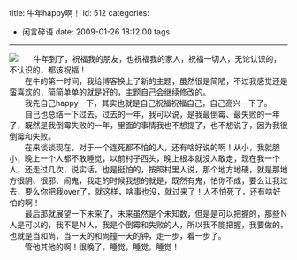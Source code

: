 title: 牛年happy啊！
id: 512
categories:
  - 闲言碎语
date: 2009-01-26 18:12:00
tags:
---

![](http://m3.img.libdd.com/farm5/2012/0822/14/CEAA8076B0E4D159B4FAE376DC430FD3DB39C5189977_500_386.jpg)</img>　　牛年到了，祝福我的朋友，也祝福我的家人，祝福一切人，无论认识的，不认识的，都该祝福！
</br>　　在牛的第一时间，我给博客换上了新的主题，虽然很是简陋，不过我感觉还是蛮喜欢的，简简单单的就是好的，主题自己会继续修改的。
</br>　　我先自己happy一下，其实也就是自己祝福祝福自己，自己高兴一下了。
</br>　　自己也总结一下过去，过去的一年，我可以说，是我最倒霉、最失败的一年了，既然是我倒霉失败的一年，里面的事情我也不想提了，也不想说了，因为我很倒霉和失败。
</br>　　在来谈谈现在，对于一个连死都不怕的人，还有啥好说的啊！从小，我就胆小，晚上一个人都不敢睡觉，以前村子西头，晚上根本就没人敢走，现在我一个人，还走过几次，说实话，也是挺怕的，按照村里人说，那个地方地硬，就是那地方很阴、很邪、闹鬼，我走的时候我想的就是，既然有鬼，怕你不成，要么让我过去，要么你把我over了，就这样，啥事也没，就过来了！人不怕死了，还有啥好怕的啊！
</br>　　最后那就展望一下未来了，未来虽然是个未知数，但是是可以把握的，那些Ｎ人是可以的，我不是Ｎ人，我是个倒霉和失败的人，所以我不能把握，我要做的，也就是当和尚，当一天的和尚撞一天的钟，走一步，看一步了。
</br>　　管他其他的啊！很晚了，睡觉，睡觉，睡觉！
